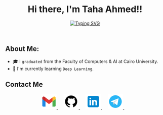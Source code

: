 <h1 align="center">Hi there, I'm Taha Ahmed!!</h1>

<p  align="center" >
<a href="https://git.io/typing-svg"><img src="https://readme-typing-svg.demolab.com?font=Fira+Code&weight=700&size=23&pause=700&color=FF040D&center=true&vCenter=true&width=435&lines=AI+Engineer;Fresh+Grade+From+FCAI-CU" alt="Typing SVG" /></a>
</p>
<br>

## About Me:

- 🎓 I `graduated` from the Faculty of Computers & AI at Cairo University.
- 🔭 I'm currently learning `Deep Learning`.
  <br>

## Contact Me

<p align="center">
	<a href="mailto:tahaahmedghoba4y@gmail.com" target="_blank">
		<img src="./images/gmail.png" alt="Gmail"/>
	</a>
	&emsp;
	<a href="https://github.com/TahaAhmedT" target="_blank">
		<img src="./images/github.png" alt="Github"/>
	</a>
	&emsp;
	<a href="https://www.linkedin.com/in/taha-ahmad-b80135247/" target="_blank">
		<img src="./images/linkedin.png" alt="Linkedin"/>
	</a>
	&emsp;
	<a href="https://t.me/taha_ahmeddd" target="_blank">
		<img src="./images/telegram.png" alt="Telegram"/>
	</a>
	&emsp;
</p>
<br>
